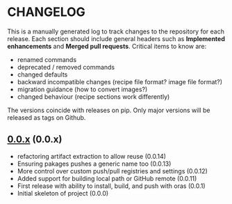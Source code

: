 # CHANGELOG

This is a manually generated log to track changes to the repository for each release.
Each section should include general headers such as **Implemented enhancements**
and **Merged pull requests**. Critical items to know are:

 - renamed commands
 - deprecated / removed commands
 - changed defaults
 - backward incompatible changes (recipe file format? image file format?)
 - migration guidance (how to convert images?)
 - changed behaviour (recipe sections work differently)

The versions coincide with releases on pip. Only major versions will be released as tags on Github.

## [0.0.x](https://github.scom/syspack/pakages/tree/main) (0.0.x)
 - refactoring artifact extraction to allow reuse (0.0.14)
 - Ensuring pakages pushes a generic name too (0.0.13)
 - More control over custom push/pull registries and settings (0.0.12)
 - Added support for building local path or GitHub remote (0.0.11)
 - First release with ability to install, build, and push with oras (0.0.1)
 - Initial skeleton of project (0.0.0)

